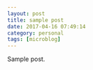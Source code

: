 ```yaml
---
layout: post
title: sample post
date: 2017-04-16 07:49:14
category: personal
tags: [microblog]
---
```


Sample post. 

